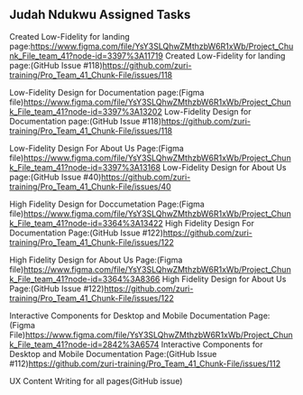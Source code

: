 ## Judah Ndukwu Assigned Tasks
Created Low-Fidelity for landing page:https://www.figma.com/file/YsY3SLQhwZMthzbW6R1xWb/Project_Chunk_File_team_41?node-id=3397%3A11719
Created Low-Fidelity for landing page:(GitHub Issue #118)https://github.com/zuri-training/Pro_Team_41_Chunk-File/issues/118

Low-Fidelity Design for Documentation page:(Figma file)https://www.figma.com/file/YsY3SLQhwZMthzbW6R1xWb/Project_Chunk_File_team_41?node-id=3397%3A13202
Low-Fidelity Design for Documentation page:(GitHub Issue #118)https://github.com/zuri-training/Pro_Team_41_Chunk-File/issues/118

Low-Fidelity Design For About Us Page:(Figma file)https://www.figma.com/file/YsY3SLQhwZMthzbW6R1xWb/Project_Chunk_File_team_41?node-id=3397%3A13168
Low-Fidelity Design for About Us page:(GitHub Issue #40)https://github.com/zuri-training/Pro_Team_41_Chunk-File/issues/40

High Fidelity Design for Doccumetation Page:(Figma file)https://www.figma.com/file/YsY3SLQhwZMthzbW6R1xWb/Project_Chunk_File_team_41?node-id=3364%3A13422
High Fidelity Design For Documentation Page:(GitHub Issue #122)https://github.com/zuri-training/Pro_Team_41_Chunk-File/issues/122

High Fidelity Design for About Us Page:(Figma file)https://www.figma.com/file/YsY3SLQhwZMthzbW6R1xWb/Project_Chunk_File_team_41?node-id=3364%3A8366
High Fidelity Design for About Us Page:(GitHub Issue #122)https://github.com/zuri-training/Pro_Team_41_Chunk-File/issues/122

Interactive Components for Desktop and Mobile Documentation Page:(Figma File)https://www.figma.com/file/YsY3SLQhwZMthzbW6R1xWb/Project_Chunk_File_team_41?node-id=2842%3A6574
Interactive Components for Desktop and Mobile Documentation Page:(GitHub Issue #112)https://github.com/zuri-training/Pro_Team_41_Chunk-File/issues/112

UX Content Writing for all pages(GitHub issue)
